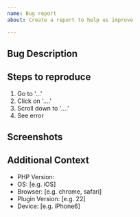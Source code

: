 ```yaml
---
name: Bug report
about: Create a report to help us improve

---
```


## Bug Description

<!-- Please describe clearly and concisely what the bug is. -->

## Steps to reproduce

<!-- Please provide detailed steps on how to reproduce the bug. -->
1. Go to '...'
2. Click on '....'
3. Scroll down to '....'
4. See error

## Screenshots

<!-- If applicable, please add screenshots to help explain your problem. -->

## Additional Context

<!-- Please complete the following information. -->
 - PHP Version: 
 - OS: [e.g. iOS]
 - Browser: [e.g. chrome, safari]
 - Plugin Version: [e.g. 22]
 - Device: [e.g. iPhone6]

<!-- Please add any additional information about the bug. -->
